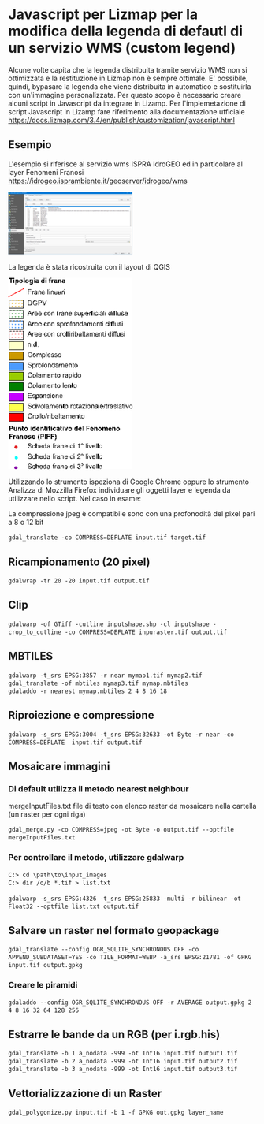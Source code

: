 # Javascript per Lizmap per la modifica della legenda di defautl di un servizio WMS (custom legend)
Alcune volte capita che la legenda distribuita tramite servizio WMS non si ottimizzata e la restituzione in Lizmap non è sempre ottimale. E' possibile, quindi, bypasare la legenda che viene distribuita in automatico e sostituirla con un'immagine personalizzata.
Per questo scopo è necessario creare alcuni script in Javascript da integrare in Lizamp.
Per l'implemetazione di script Javascript in Lizamp fare riferimento alla documentazione ufficiale https://docs.lizmap.com/3.4/en/publish/customization/javascript.html
 
## Esempio
L'esempio si riferisce al servizio wms ISPRA IdroGEO ed in particolare al layer Fenomeni Franosi https://idrogeo.isprambiente.it/geoserver/idrogeo/wms

<img src="https://github.com/ludovico85/GIS-RESOURCES/blob/master/Custom%20Legend%20WMS%20in%20Lizmap/img/image_1.PNG?raw=true" height="50%" width="50%">

La legenda è stata ricostruita con il layout di QGIS

<img src="https://github.com/ludovico85/GIS-RESOURCES/blob/master/Custom%20Legend%20WMS%20in%20Lizmap/wms_legends/idrogeo_frane_iffi.png?raw=true" height="50%" width="50%">

Utilizzando lo strumento ispeziona di Google Chrome oppure lo strumento Analizza di Mozzilla Firefox individuare gli oggetti layer e legenda da utilizzare nello script. Nel caso in esame:










La compressione jpeg è compatibile sono con una profonodità del pixel pari a 8 o 12 bit
```
gdal_translate -co COMPRESS=DEFLATE input.tif target.tif
```

## Ricampionamento (20 pixel)
```
gdalwrap -tr 20 -20 input.tif output.tif
```

## Clip
```
gdalwarp -of GTiff -cutline inputshape.shp -cl inputshape -crop_to_cutline -co COMPRESS=DEFLATE inpuraster.tif output.tif
```

## MBTILES
```
gdalwarp -t_srs EPSG:3857 -r near mymap1.tif mymap2.tif
gdal_translate -of mbtiles mymap3.tif mymap.mbtiles
gdaladdo -r nearest mymap.mbtiles 2 4 8 16 18
```

## Riproiezione e compressione
```
gdalwarp -s_srs EPSG:3004 -t_srs EPSG:32633 -ot Byte -r near -co COMPRESS=DEFLATE  input.tif output.tif
```

## Mosaicare immagini
### Di default utilizza il metodo nearest neighbour

mergeInputFiles.txt file di testo con elenco raster da mosaicare nella cartella (un raster per ogni riga)
```
gdal_merge.py -co COMPRESS=jpeg -ot Byte -o output.tif --optfile mergeInputFiles.txt
```

### Per controllare il metodo, utilizzare gdalwarp

```
C:> cd \path\to\input_images
C:> dir /o/b *.tif > list.txt

gdalwarp -s_srs EPSG:4326 -t_srs EPSG:25833 -multi -r bilinear -ot Float32 --optfile list.txt output.tif
```

## Salvare un raster nel formato geopackage
```
gdal_translate --config OGR_SQLITE_SYNCHRONOUS OFF -co  APPEND_SUBDATASET=YES -co TILE_FORMAT=WEBP -a_srs EPSG:21781 -of GPKG input.tif output.gpkg
```
### Creare le piramidi
```
gdaladdo --config OGR_SQLITE_SYNCHRONOUS OFF -r AVERAGE output.gpkg 2 4 8 16 32 64 128 256
```

## Estrarre le bande da un RGB (per i.rgb.his)
```
gdal_translate -b 1 a_nodata -999 -ot Int16 input.tif output1.tif
gdal_translate -b 2 a_nodata -999 -ot Int16 input.tif output2.tif
gdal_translate -b 3 a_nodata -999 -ot Int16 input.tif output3.tif
```

## Vettorializzazione di un Raster
```
gdal_polygonize.py input.tif -b 1 -f GPKG out.gpkg layer_name
```
